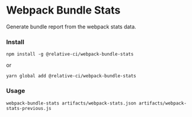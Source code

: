 # Webpack Bundle Stats

Generate bundle report from the webpack stats data.

### Install

```shell
npm install -g @relative-ci/webpack-bundle-stats
```

or

```
yarn global add @relative-ci/webpack-bundle-stats
```

### Usage

```
webpack-bundle-stats artifacts/webpack-stats.json artifacts/webpack-stats-previous.js
```

